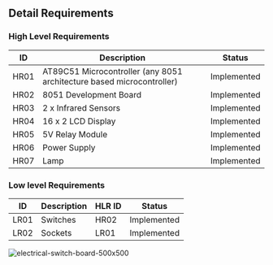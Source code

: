 
## Detail Requirements
### High Level Requirements 
| ID | Description | Status |
| ----- | ----- | ----- |
| HR01 | AT89C51 Microcontroller (any 8051 architecture based microcontroller) | Implemented |
| HR02 | 8051 Development Board | Implemented |
| HR03 | 2 x Infrared Sensors | Implemented | 
| HR04 | 16 x 2 LCD Display | Implemented | 
| HR05 | 5V Relay Module | Implemented | 
| HR06 | Power Supply | Implemented |
| HR07 | Lamp | Implemented | 


### Low level Requirements
| ID | Description | HLR ID | Status |
| ------ | --------- | ------ |  ------ |
| LR01 | Switches| HR02 | Implemented |
| LR02 | Sockets | LR01 | Implemented |

![electrical-switch-board-500x500](https://user-images.githubusercontent.com/101176652/164608423-07a084c7-6e06-417a-9bcc-6727c8ddb711.jpg)
